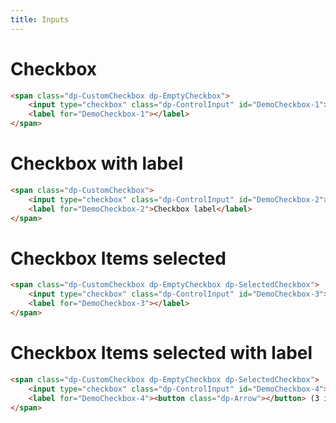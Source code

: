 ```yaml
---
title: Inputs
---
```


# Checkbox

```html @preview
<span class="dp-CustomCheckbox dp-EmptyCheckbox">
    <input type="checkbox" class="dp-ControlInput" id="DemoCheckbox-1"></input>
    <label for="DemoCheckbox-1"></label>
</span>
```

# Checkbox with label

```html @preview
<span class="dp-CustomCheckbox">
    <input type="checkbox" class="dp-ControlInput" id="DemoCheckbox-2"></input>
    <label for="DemoCheckbox-2">Checkbox label</label>
</span>
```

# Checkbox Items selected

```html @preview
<span class="dp-CustomCheckbox dp-EmptyCheckbox dp-SelectedCheckbox">
    <input type="checkbox" class="dp-ControlInput" id="DemoCheckbox-3"></input>
    <label for="DemoCheckbox-3"></label>
</span>
```

# Checkbox Items selected with label

```html @preview
<span class="dp-CustomCheckbox dp-EmptyCheckbox dp-SelectedCheckbox">
    <input type="checkbox" class="dp-ControlInput" id="DemoCheckbox-4"></input>
    <label for="DemoCheckbox-4"><button class="dp-Arrow"></button> (3 items selected) </label>
</span>
```